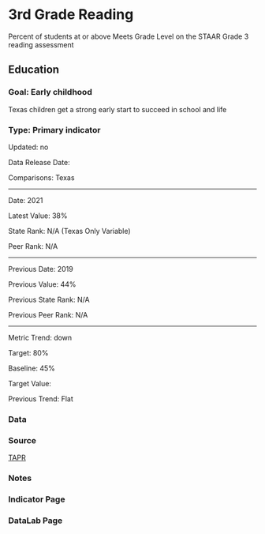 # 3rd Grade Reading

Percent of students at or above Meets Grade Level on the STAAR Grade 3 reading assessment

## Education

### Goal: Early childhood

Texas children get a strong early start to succeed in school and life

### Type: Primary indicator

Updated: no

Data Release Date: 

Comparisons: Texas

----

Date: 2021

Latest Value: 38% 

State Rank: N/A (Texas Only Variable)

Peer Rank:  N/A 

----

Previous Date: 2019

Previous Value: 44%

Previous State Rank:  N/A

Previous Peer Rank:  N/A

----
Metric Trend: down

Target: 80%

Baseline: 45%

Target Value: 

Previous Trend: Flat



<!--### Value

| Year |  Value      | Rank     | Previous Year   | Previous Value | Previous Rank | Trend | 
| ----------- | ----------- | ----------- | ----------- | ----------- | ----------- | -----------|
|    2019     | 45%         |     N/A      |    2018     |    43%     | N/A          | flat  |

-->
### Data

### Source

[TAPR](https://rptsvr1.tea.texas.gov/perfreport/tapr/2020/xplore/DownloadSelData.html)

### Notes

### Indicator Page


### DataLab Page



